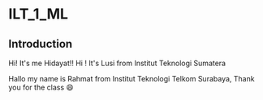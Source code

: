 # ILT_1_ML

## Introduction
Hi! It's me Hidayat!!
Hi ! It's Lusi from Institut Teknologi Sumatera

Hallo my name is Rahmat from Institut Teknologi Telkom Surabaya, Thank you for the class 😄
